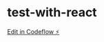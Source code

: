 # test-with-react

[Edit in Codeflow ⚡️](https://stackblitz.com/~/github.com/Ryan1997123/test-with-react)